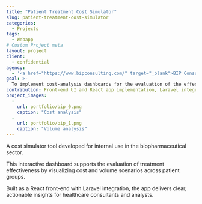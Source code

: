 ```yaml
---
title: "Patient Treatment Cost Simulator"
slug: patient-treatment-cost-simulator
categories:
  - Projects
tags:
  - Webapp
# Custom Project meta
layout: project
client:
  - confidential
agency:
  - '<a href="https://www.bipconsulting.com/" target="_blank">BIP Consulting</a>'
goal: >-
  To implement cost-analysis dashboards for the evaluation of the effectiveness of biopharmaceutical treatments.
contribution: Front-end UI and React app implementation, Laravel integration.
project_images:
  -
    url: portfolio/bip_0.png
    caption: "Cost analysis"
  -
    url: portfolio/bip_1.png
    caption: "Volume analysis"
---
```


A cost simulator tool developed for internal use in the biopharmaceutical sector.

This interactive dashboard supports the evaluation of treatment effectiveness by visualizing cost and volume scenarios across patient groups.

Built as a React front-end with Laravel integration, the app delivers clear, actionable insights for healthcare consultants and analysts.